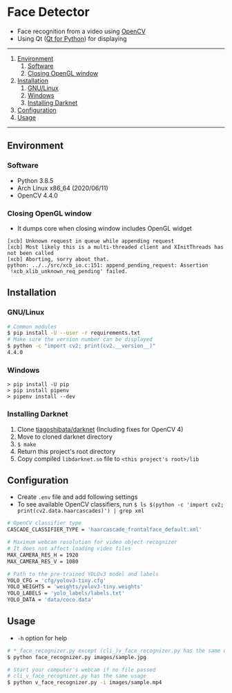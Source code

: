 # Face Detector

- Face recognition from a video using [OpenCV](https://pypi.org/project/opencv-python/)
- Using Qt ([Qt for Python](https://doc.qt.io/qtforpython/index.html)) for displaying

---

1. [Environment](#environment)
    1. [Software](#software)
    1. [Closing OpenGL window](#closing-opengl-window)
1. [Installation](#installation)
    1. [GNU/Linux](#gnulinux)
    1. [Windows](#windows)
    1. [Installing Darknet](#installing-darknet)
1. [Configuration](#configuration)
1. [Usage](#usage)

---

## Environment

### Software

- Python 3.8.5
- Arch Linux x86_64 (2020/06/11)
- OpenCV 4.4.0

### Closing OpenGL window

- It dumps core when closing window includes OpenGL widget

```
[xcb] Unknown request in queue while appending request
[xcb] Most likely this is a multi-threaded client and XInitThreads has not been called
[xcb] Aborting, sorry about that.
python: ../../src/xcb_io.c:151: append_pending_request: Assertion `!xcb_xlib_unknown_req_pending' failed.
```

## Installation

### GNU/Linux

```bash
# Common modules
$ pip install -U --user -r requirements.txt
# Make sure the version number can be displayed
$ python -c "import cv2; print(cv2.__version__)"
4.4.0
```

### Windows

```
> pip install -U pip
> pip install pipenv
> pipenv install --dev
```

### Installing Darknet

1. Clone [tiagoshibata/darknet](https://github.com/tiagoshibata/darknet) (Including fixes for OpenCV 4)
1. Move to cloned darknet directory
1. `$ make`
1. Return this project's root directory
1. Copy compiled `libdarknet.so` file to `<this project's root>/lib`

## Configuration

- Create `.env` file and add following settings
- To see available OpenCV classifiers, run `$ ls $(python -c 'import cv2; print(cv2.data.haarcascades)') | grep xml`

```bash
# OpenCV classifier type
CASCADE_CLASSIFIER_TYPE = 'haarcascade_frontalface_default.xml'

# Maximum webcam resolution for video object recognizer
# It does not affect loading video files
MAX_CAMERA_RES_H = 1920
MAX_CAMERA_RES_V = 1080

# Path to the pre-trained YOLOv3 model and labels
YOLO_CFG = 'cfg/yolov3-tiny.cfg'
YOLO_WEIGHTS = 'weights/yolov3-tiny.weights'
YOLO_LABELS = 'yolo_labels/labels.txt'
YOLO_DATA = 'data/coco.data'
```

## Usage

- `-h` option for help

```bash
# *_face_recognizer.py except (cli_)v_face_recognizer.py has the same usage
$ python face_recognizer.py images/sample.jpg

# Start your computer's webcam if no file passed
# cli_v_face_recognizer.py has the same usage
$ python v_face_recognizer.py -i images/sample.mp4
```
